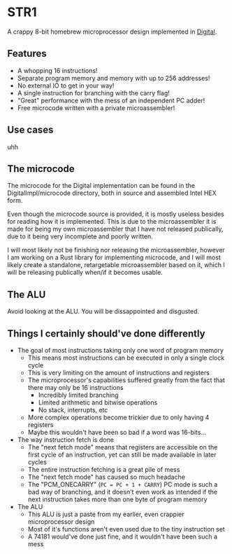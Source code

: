 # STR1
A crappy 8-bit homebrew microprocessor design implemented in [Digital](https://github.com/hneemann/digital).

## Features
* A whopping 16 instructions!
* Separate program memory and memory with up to 256 addresses!
* No external IO to get in your way!
* A single instruction for branching with the carry flag!
* "Great" performance with the mess of an independent PC adder!
* Free microcode written with a private microassembler!

## Use cases
uhh

## The microcode
The microcode for the Digital implementation can be found in the DigitalImpl/microcode directory,
both in source and assembled Intel HEX form.

Even though the microcode source is provided, it is mostly useless besides for reading how it is implemented.
This is due to the microassembler it is made for being my own microassembler that I have not released publically,
due to it being very incomplete and poorly written.

I will most likely not be finishing nor releasing the microassembler, however I am working on a Rust library
for implementing microcode, and I will most likely create a standalone, retargetable microassembler based on it,
which I will be releasing publically when/if it becomes usable.

## The ALU
Avoid looking at the ALU. You will be dissappointed and disgusted.

## Things I certainly should've done differently
* The goal of most instructions taking only one word of program memory
    * This means most instructions can be executed in only a single clock cycle
    * This is very limiting on the amount of instructions and registers
    * The microprocessor's capabilities suffered greatly from the fact that there may only be 16 instructions
        * Incredibly limited branching
        * Limited arithmetic and bitwise operations
        * No stack, interrupts, etc
    * More complex operations become trickier due to only having 4 registers
    * Maybe this wouldn't have been so bad if a word was 16-bits...
* The way instruction fetch is done
    * The "next fetch mode" means that registers are accessible on the first cycle of an instruction, yet can still be made available in later cycles
    * The entire instruction fetching is a great pile of mess
    * The "next fetch mode" has caused so much headache
    * The "PCM_ONECARRY" (```PC = PC + 1 + CARRY```) PC mode is such a bad way of branching, and it doesn't even work as intended if the next instruction takes more than one byte of program memory
* The ALU
    * This ALU is just a paste from my earlier, even crappier microprocessor design
    * Most of it's functions aren't even used due to the tiny instruction set
    * A 74181 would've done just fine, and it wouldn't have been such a mess
